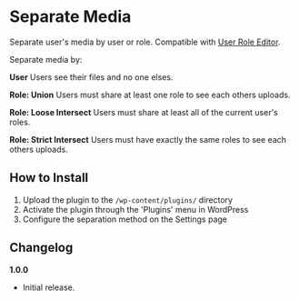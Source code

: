 # Separate Media

Separate user's media by user or role. Compatible with [User Role Editor](https://wordpress.org/plugins/user-role-editor/).

Separate media by:

**User**
Users see their files and no one elses.

**Role:  Union**
Users must share at least one role to see each others uploads.

**Role:  Loose Intersect**
Users must share at least all of the current user's roles. 

**Role:  Strict Intersect**
Users must have exactly the same roles to see each others uploads. 

## How to Install

1. Upload the plugin to the `/wp-content/plugins/` directory
1. Activate the plugin through the 'Plugins' menu in WordPress
1. Configure the separation method on the Settings page

## Changelog

**1.0.0**
* Initial release.
